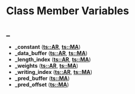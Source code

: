 
# Class Member Variables



## _

* **\_constant** ([**ts::AR**](classts_1_1AR.md), [**ts::MA**](classts_1_1MA.md))
* **\_data\_buffer** ([**ts::AR**](classts_1_1AR.md), [**ts::MA**](classts_1_1MA.md))
* **\_length\_index** ([**ts::AR**](classts_1_1AR.md), [**ts::MA**](classts_1_1MA.md))
* **\_weights** ([**ts::AR**](classts_1_1AR.md), [**ts::MA**](classts_1_1MA.md))
* **\_writing\_index** ([**ts::AR**](classts_1_1AR.md), [**ts::MA**](classts_1_1MA.md))
* **\_pred\_buffer** ([**ts::MA**](classts_1_1MA.md))
* **\_pred\_offset** ([**ts::MA**](classts_1_1MA.md))




